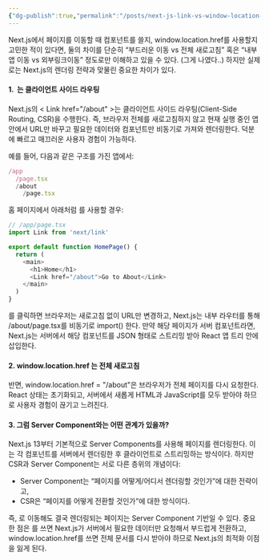 ```yaml
---
{"dg-publish":true,"permalink":"/posts/next-js-link-vs-window-location-href/","tags":["Nextjs"],"created":"2025-07-13","updated":"2025-07-13T22:35:00"}
---
```


Next.js에서 페이지를 이동할 때 <Link /> 컴포넌트를 쓸지, window.location.href를 사용할지 고민한 적이 있다면, 둘의 차이를 단순히 “부드러운 이동 vs 전체 새로고침” 혹은 “내부앱 이동 vs 외부링크이동” 정도로만 이해하고 있을 수 있다. (그게 나였다..) 하지만 실제로는 Next.js의 렌더링 전략과 맞물린 중요한 차이가 있다.

#### 1. <Link /> 는 클라이언트 사이드 라우팅

Next.js의 < Link href="/about" >는 클라이언트 사이드 라우팅(Client-Side Routing, CSR)을 수행한다. 즉, 브라우저 전체를 새로고침하지 않고 현재 실행 중인 앱 안에서 URL만 바꾸고 필요한 데이터와 컴포넌트만 비동기로 가져와 렌더링한다. 덕분에 빠르고 매끄러운 사용자 경험이 가능하다.

예를 들어, 다음과 같은 구조를 가진 앱에서:

```ts
/app
  /page.tsx
  /about
    /page.tsx
```

홈 페이지에서 아래처럼 <Link />를 사용할 경우:

```ts
// /app/page.tsx
import Link from 'next/link'

export default function HomePage() {
  return (
    <main>
      <h1>Home</h1>
      <Link href="/about">Go to About</Link>
    </main>
  )
}
```

<Link />를 클릭하면 브라우저는 새로고침 없이 URL만 변경하고, Next.js는 내부 라우터를 통해 /about/page.tsx를 비동기로 import() 한다. 만약 해당 페이지가 서버 컴포넌트라면, Next.js는 서버에서 해당 컴포넌트를 JSON 형태로 스트리밍 받아 React 앱 트리 안에 삽입한다.

#### 2. window.location.href 는 전체 새로고침

반면, window.location.href = "/about"은 브라우저가 전체 페이지를 다시 요청한다. React 상태는 초기화되고, 서버에서 새롭게 HTML과 JavaScript를 모두 받아야 하므로 사용자 경험이 끊기고 느려진다.

#### 3. 그럼 Server Component와는 어떤 관계가 있을까?


Next.js 13부터 기본적으로 Server Components를 사용해 페이지를 렌더링한다. 이는 각 컴포넌트를 서버에서 렌더링한 후 클라이언트로 스트리밍하는 방식이다. 하지만 CSR과 Server Component는 서로 다른 층위의 개념이다:

- Server Component는 “페이지를 어떻게/어디서 렌더링할 것인가”에 대한 전략이고,
- CSR은 “페이지를 어떻게 전환할 것인가”에 대한 방식이다.

즉, <Link />로 이동해도 결국 렌더링되는 페이지는 Server Component 기반일 수 있다. 중요한 점은 <Link>를 쓰면 Next.js가 서버에서 필요한 데이터만 요청해서 부드럽게 전환하고, window.location.href를 쓰면 전체 문서를 다시 받아야 하므로 Next.js의 최적화 이점을 잃게 된다.